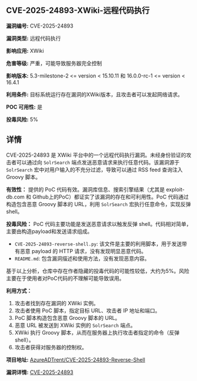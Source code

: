 ## CVE-2025-24893-XWiki-远程代码执行

**漏洞编号:** CVE-2025-24893

**漏洞类型:** 远程代码执行

**影响应用:** XWiki

**危害等级:** 严重，可能导致服务器完全控制

**影响版本:** 5.3-milestone-2 <= version < 15.10.11 和 16.0.0-rc-1 <= version < 16.4.1

**利用条件:** 目标系统运行存在漏洞的XWiki版本，且攻击者可以发起网络请求。

**POC 可用性:** 是

**投毒风险:** 5%

## 详情

CVE-2025-24893 是 XWiki 平台中的一个远程代码执行漏洞。未经身份验证的攻击者可以通过向 `SolrSearch` 端点发送恶意请求来执行任意代码。该漏洞源于 `SolrSearch` 宏中对用户输入的不充分过滤，导致可以通过 RSS feed 查询注入 Groovy 脚本。

**有效性：**
提供的 PoC 代码有效。漏洞库信息、搜索引擎结果（尤其是 exploit-db.com 和 Github上的PoC）都证实了该漏洞的存在和可利用性。PoC 代码通过构造包含恶意 Groovy 脚本的 URL，利用 `SolrSearch` 宏执行任意命令，实现反弹 shell。

**投毒风险：**
PoC 代码主要功能是发送恶意请求以触发反弹 shell。代码相对简单，主要由构造payload和发送请求组成。
*   `CVE-2025-24893-reverse-shell.py`: 该文件是主要的利用脚本，用于发送带有恶意 payload 的 HTTP 请求，没有发现明显恶意代码。
*   `README.md`: 包含漏洞描述和使用方法，没有发现恶意内容。

基于以上分析，仓库中存在作者隐藏的投毒代码的可能性较低，大约为5%。风险主要在于使用者对PoC代码的不理解可能导致误用。

**利用方式：**
1.  攻击者找到存在漏洞的 XWiki 实例。
2.  攻击者使用 PoC 脚本，指定目标 URL、攻击者 IP 地址和端口。
3.  PoC 脚本构造包含恶意 Groovy 脚本的 URL。
4.  恶意 URL 被发送到 XWiki 实例的 `SolrSearch` 端点。
5.  XWiki 执行 Groovy 脚本，从而在服务器上执行攻击者指定的命令（反弹 shell）。
6.  攻击者获得对服务器的控制权。

**项目地址:** [AzureADTrent/CVE-2025-24893-Reverse-Shell](https://github.com/AzureADTrent/CVE-2025-24893-Reverse-Shell)

**漏洞详情:** [CVE-2025-24893](https://nvd.nist.gov/vuln/detail/CVE-2025-24893)